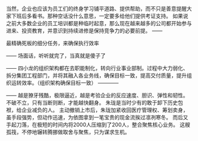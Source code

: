 当然，企业也应该为员工们的终身学习铺平道路、提供帮助，而不只是善意提醒大家下班后多看书。那种空话没什么意思，一定要多给他们提供考证支持。 如果说之前大多数企业的员工培训都是种临时起意，那么现在越来越多的公司都开始参与进来、投资教育，并意识到持续进修是保持竞争力的必要前提。
——

最精确死板的细分任务，来确保执行效率

——
场面话，听听就完了，当真就是傻子了

——
四小龙的组织架构都在去职能制化，转向行业事业部制。过程中大力弱化、拆分集团工程部门，并将其融入各业务线，确保目标一致，提高交付质量，提升组织运转效率。（组织架构确保目标一致）
————

——
越是獠牙残酷，极限逼近，越是考验企业的反应速度、胆识、弹性和韧性。
不破不立，只有当断则断，才能越快翻身。
朱珑是当时少有的敢于卸下历史包袱，给企业减负的人。
主动撤销上市后，朱珑加紧收回医疗管理权、筹划卖身，虽手段强势，但动作迅速，为依图拿到一笔宝贵的现金流挨过凛冽寒冬。
而后又手起刀落，在极短的时间内将2000人压缩到了200人，整合聚焦核心业务。
这艘孤筏，不停地辗转腾挪做取舍与聚焦，只为谋求生机。
